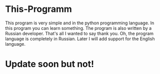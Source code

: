 # This-Programm
This program is very simple and in the python programming language. In this program you can learn something.
The program is also written by a Russian developer.
That's all I wanted to say thank you. Oh, the program language is completely in Russian. Later I will add support for the English language.
# Update soon but not!
